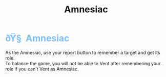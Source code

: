 ﻿---
lang: en-US
title: Amnesiac
prev: Troller
next: Cupid
---

# <font color="#7FBFFF">ðŸ§  <b>Amnesiac</b></font> <Badge text="Benign" type="tip" vertical="middle"/>
 
As the Amnesiac, use your report button to remember a target and get its role.<br>
To balance the game, you will not be able to Vent after remembering your role if you can't Vent as Amnesiac.<br>
